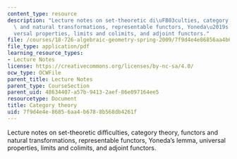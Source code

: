 ```yaml
---
content_type: resource
description: "Lecture notes on set-theoretic di\uFB03culties, category theory, functors\
  \ and natural transformations, representable functors, Yoneda\u2019s lemma, uni\xAD\
  versal properties, limits and colimits, and adjoint functors."
file: /courses/18-726-algebraic-geometry-spring-2009/7f9d4e4e86856aa4b6788b568db4261f_MIT18_726s09_lec02_categories.pdf
file_type: application/pdf
learning_resource_types:
- Lecture Notes
license: https://creativecommons.org/licenses/by-nc-sa/4.0/
ocw_type: OCWFile
parent_title: Lecture Notes
parent_type: CourseSection
parent_uid: 48634407-a57b-9413-2aef-86e097164ee5
resourcetype: Document
title: Category theory
uid: 7f9d4e4e-8685-6aa4-b678-8b568db4261f
---
```

Lecture notes on set-theoretic diﬃculties, category theory, functors and natural transformations, representable functors, Yoneda’s lemma, uni­versal properties, limits and colimits, and adjoint functors.